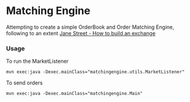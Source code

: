# Matching Engine
Attempting to create a simple OrderBook and Order Matching Engine, following to an extent [Jane Street - How to build an exchange](https://blog.janestreet.com/how-to-build-an-exchange/)


### Usage
To run the MarketListener
```
mvn exec:java -Dexec.mainClass="matchingengine.utils.MarketListener"
```

To send orders
```
mvn exec:java -Dexec.mainClass="matchingengine.Main"
```